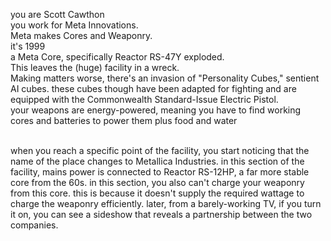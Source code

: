 you are Scott Cawthon
<br>you work for Meta Innovations.
<br>Meta makes Cores and Weaponry.
<br>it's 1999
<br>a Meta Core, specifically Reactor RS-47Y exploded.
<br>This leaves the (huge) facility in a wreck.
<br>Making matters worse, there's an invasion of "Personality Cubes," sentient AI cubes. these cubes though have been adapted for fighting and are equipped with the Commonwealth Standard-Issue Electric Pistol.
<br>your weapons are energy-powered, meaning you have to find working cores and batteries to power them
plus food and water

<br>when you reach a specific point of the facility, you start noticing that the name of the place changes to Metallica Industries. in this section of the facility, mains power is connected to Reactor RS-12HP, a far more stable core from the 60s. in this section, you also can't charge your weaponry from this core. this is because it doesn't supply the required wattage to charge the weaponry efficiently.
later, from a barely-working TV, if you turn it on, you can see a sideshow that reveals a partnership between the two companies.

